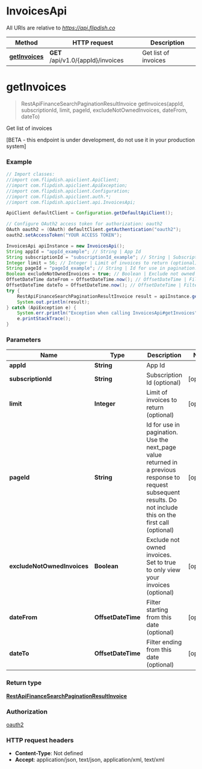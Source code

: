 # InvoicesApi

All URIs are relative to *https://api.flipdish.co*

Method | HTTP request | Description
------------- | ------------- | -------------
[**getInvoices**](InvoicesApi.md#getInvoices) | **GET** /api/v1.0/{appId}/invoices | Get list of invoices


<a name="getInvoices"></a>
# **getInvoices**
> RestApiFinanceSearchPaginationResultInvoice getInvoices(appId, subscriptionId, limit, pageId, excludeNotOwnedInvoices, dateFrom, dateTo)

Get list of invoices

[BETA - this endpoint is under development, do not use it in your production system]

### Example
```java
// Import classes:
//import com.flipdish.apiclient.ApiClient;
//import com.flipdish.apiclient.ApiException;
//import com.flipdish.apiclient.Configuration;
//import com.flipdish.apiclient.auth.*;
//import com.flipdish.apiclient.api.InvoicesApi;

ApiClient defaultClient = Configuration.getDefaultApiClient();

// Configure OAuth2 access token for authorization: oauth2
OAuth oauth2 = (OAuth) defaultClient.getAuthentication("oauth2");
oauth2.setAccessToken("YOUR ACCESS TOKEN");

InvoicesApi apiInstance = new InvoicesApi();
String appId = "appId_example"; // String | App Id
String subscriptionId = "subscriptionId_example"; // String | Subscription Id (optional)
Integer limit = 56; // Integer | Limit of invoices to return (optional)
String pageId = "pageId_example"; // String | Id for use in pagination. Use the next_page value returned in a previous response to request subsequent results. Do not include this on the first call (optional)
Boolean excludeNotOwnedInvoices = true; // Boolean | Exclude not owned invoices. Set to true to only view your invoices (optional)
OffsetDateTime dateFrom = OffsetDateTime.now(); // OffsetDateTime | Filter starting from this date (optional)
OffsetDateTime dateTo = OffsetDateTime.now(); // OffsetDateTime | Filter ending from this date (optional)
try {
    RestApiFinanceSearchPaginationResultInvoice result = apiInstance.getInvoices(appId, subscriptionId, limit, pageId, excludeNotOwnedInvoices, dateFrom, dateTo);
    System.out.println(result);
} catch (ApiException e) {
    System.err.println("Exception when calling InvoicesApi#getInvoices");
    e.printStackTrace();
}
```

### Parameters

Name | Type | Description  | Notes
------------- | ------------- | ------------- | -------------
 **appId** | **String**| App Id |
 **subscriptionId** | **String**| Subscription Id (optional) | [optional]
 **limit** | **Integer**| Limit of invoices to return (optional) | [optional]
 **pageId** | **String**| Id for use in pagination. Use the next_page value returned in a previous response to request subsequent results. Do not include this on the first call (optional) | [optional]
 **excludeNotOwnedInvoices** | **Boolean**| Exclude not owned invoices. Set to true to only view your invoices (optional) | [optional]
 **dateFrom** | **OffsetDateTime**| Filter starting from this date (optional) | [optional]
 **dateTo** | **OffsetDateTime**| Filter ending from this date (optional) | [optional]

### Return type

[**RestApiFinanceSearchPaginationResultInvoice**](RestApiFinanceSearchPaginationResultInvoice.md)

### Authorization

[oauth2](../README.md#oauth2)

### HTTP request headers

 - **Content-Type**: Not defined
 - **Accept**: application/json, text/json, application/xml, text/xml

